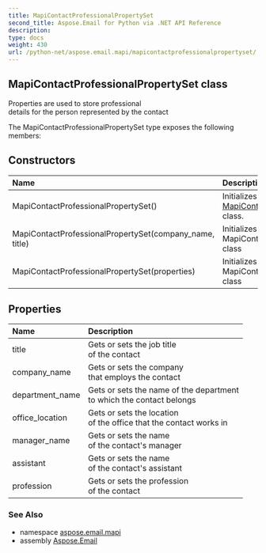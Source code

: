 ```yaml
---
title: MapiContactProfessionalPropertySet
second_title: Aspose.Email for Python via .NET API Reference
description: 
type: docs
weight: 430
url: /python-net/aspose.email.mapi/mapicontactprofessionalpropertyset/
---
```


## MapiContactProfessionalPropertySet class

Properties are used to store professional <br/>            details for the person represented by the contact

The MapiContactProfessionalPropertySet type exposes the following members:
## Constructors
| Name | Description |
| :- | :- |
|MapiContactProfessionalPropertySet()|Initializes a new instance of the [MapiContactProfessionalPropertySet](/python-net/aspose.email.mapi/mapicontactprofessionalpropertyset/) class.|
|MapiContactProfessionalPropertySet(company_name, title)|Initializes a new instance of the MapiContactProfessionalPropertySet class|
|MapiContactProfessionalPropertySet(properties)|Initializes a new instance of the MapiContactProfessionalPropertySet class|
## Properties
| Name | Description |
| :- | :- |
|title|Gets or sets the job title <br/>            of the contact|
|company_name|Gets or sets the company <br/>            that employs the contact|
|department_name|Gets or sets the name of the department <br/>            to which the contact belongs|
|office_location|Gets or sets the location <br/>            of the office that the contact works in|
|manager_name|Gets or sets the name <br/>            of the contact's manager|
|assistant|Gets or sets the name <br/>            of the contact's assistant|
|profession|Gets or sets the profession <br/>            of the contact|

### See Also

* namespace [aspose.email.mapi](/python-net/aspose.email.mapi/)
* assembly [Aspose.Email](/python-net/)

